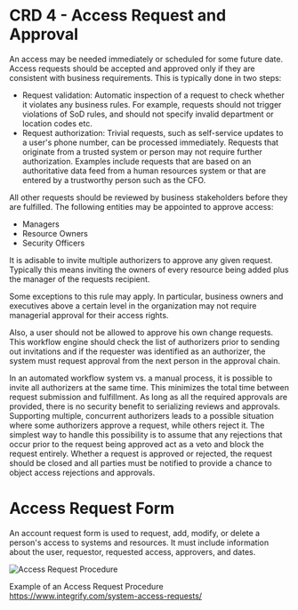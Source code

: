 # CRD 4 - Access Request and Approval

An access may be needed immediately or scheduled for some future date. Access requests should be accepted and approved only if they are consistent with business requirements.
This is typically done in two steps:

- Request validation: Automatic inspection of a request to check whether it violates any business rules. For example, requests should not trigger violations of SoD rules, and should not specify invalid department or location codes etc.
- Request authorization: Trivial requests, such as self-service updates to a user's phone number, can be processed immediately. Requests that originate from a trusted system or person may not require further authorization. Examples include requests that are based on an authoritative data feed from a human resources system or that are entered by a trustworthy person such as the CFO.

All other requests should be reviewed by business stakeholders before they are fulfilled. The following entities may be appointed to approve access:

- Managers
- Resource Owners
- Security Officers

It is adisable to invite multiple authorizers to approve any given request. Typically this means inviting the owners of every resource being added plus the manager of the requests recipient.

Some exceptions to this rule may apply. In particular, business owners and executives above a certain level in the organization may not require managerial approval for their access rights.

Also, a user should not be allowed to approve his own change requests. This workflow engine should check the list of authorizers prior to sending out invitations and if the requester was identified as an authorizer, the system must request approval from the next person in the approval chain.

In an automated workflow system vs. a manual process, it is possible to invite all authorizers at the same time. This minimizes the total time between request submission and fulfillment. As long as all the required approvals are provided, there is no security benefit to serializing reviews and approvals. Supporting multiple, concurrent authorizers leads to a possible situation where some authorizers approve a request, while others reject it. The simplest way to handle this possibility is to assume that any rejections that occur prior to the request being approved act as a veto and block the request entirely. Whether a request is approved or rejected, the request should be closed and all parties must be notified to provide a chance to object access rejections and approvals.

# Access Request Form

An account request form is used to request, add, modify, or delete a person's access to systems and resources. It must include information about the user, requestor, requested access, approvers, and dates.

![Access Request Procedure](image.png)

Example of an Access Request Procedure
https://www.integrify.com/system-access-requests/